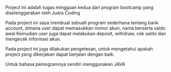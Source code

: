 Project ini adalah tugas mingguan kedua dari program bootcamp yang diselenggarakan oleh Juara Coding

Pada project ini saya membuat sebuah program sederhana tentang bank account, dimana user dapat memasukkan nomor akun, nama berserta saldo awal
Kemudian user juga dapat melakukan deposit, withdraw, cek saldo dan mengecek informasi akun.

Pada project ini juga dilakukan pengetesan, untuk mengetahui apakah project yang dikerjakan dapat berjalan dengan baik.

Untuk bahasa pemogramnya sendiri menggunakan JAVA
